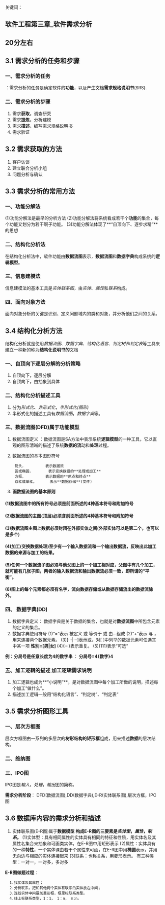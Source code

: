 关键词：


## 软件工程第三章_软件需求分析
## 20分左右

## 3.1 需求分析的任务和步骤
### 一、需求分析的任务
：需求分析的任务是确定软件的**功能**，以及产生文档**需求规格说明书**(SRS).

### 二、需求分析的步骤
1. 需求**获取**，调查研究
2. 需求**提炼**，分析建模
3. 需求**描述**，编写需求规格说明书
4. 需求验证


## 3.2 需求获取的方法
1. 客户访谈
2. 建立联合分析小组
3. 问题分析与确认

## 3.3 需求分析的常用方法

### 一、功能分解法
(1)功能分解法是最早的分析方法
(2)功能分解法将系统看成若干个**功能**的集合，每个功能又划分为若干啊子功能。
(3)功能分解法体现了**“自顶向下、逐步求精”**的思想

### 二、结构化分析法
在结构化分析法中，软件功能由**数据流图**表示，**数据流图**和**数据字典**构成系统的**逻辑模型**。

### 三、信息建模法
信息建模法的基本工具是*实体联系图*，由*实体*、*属性*和*联系*构成。

### 四、面向对象方法
面向对象分析的关键是识别、定义问题域内的类和对象，并分析他们之间的关系。


## 3.4 结构化分析方法
结构化分析就是使用*数据流图*、*数据字典*、*结构化语言*、*判定树和判定表*等工具来建立一种新的称为**结构化说明书的**文档
### 一、自顶向下逐层分解的分析策略
1. 自顶向下，逐层分解
2. 自顶向下，由抽象到具体

### 二、结构化分析描述工具
1. 分为*形式化*、*非形式化*，*半形式化(图形)*
2. 半形式化的描述工具有*数据流图*，*数据字典*等。

### 三、数据流图(DFD)属于**功能模型**
1. 数据流图定义
：数据流图是SA方法中表示系统**逻辑模型**的一种工具，它以直观的图形清晰的描述了系统**数据的流**动和**处理**过程。

2. 数据流图的基本图形符号

        箭头，       	表示数据流
        圆或椭圆，  		表示变换数据的**处理或加工**
        方框，       	表示数据的**原点和终点**
        双杠或单杠，		表示**数据存储**(文件)


3. **画数据流图的基本原则**
#### (1)数据流图中的所有符号必须是前面所述的**4种**基本符号和附加符号
#### (2)数据流图的主图(顶层)必须含前面所述的4种基本符号和附加符号
#### (3)数据流图主图上数据必须**封闭**在外部实体之间(外部实体可以是第二个，也可以是多个)
#### (4)加工(交换数据处理)至少有一个**输入**数据流和一个**输出**数据流，反映出此加工数据的来源与加工的结果。
#### (5)任何一个数据流子图必须与他父图上的一个加工相对应，父图中有几个加工，就可能有几张子图，两者的**输入数据流和输出数据流必须一致**，即所谓的“平衡”。
#### (6)图上的每个元素都必须有名字，流向数据存储或从数据存储流出的数据流除外。

### 四、 数据字典(DD)
1. 数据字典定义：
数据字典是关于数据的集合，也就是对**数据流图**中所包含元素的定义的集合。
2. 数据字典使用符号
(1)“=”表示 被定义 或 等价于 或 由...组成
(2)“+”表示 与 ，用来连接两个数据元素。
(3)[···|···]表示或，对[ ]中列举的数据元素可任选其中某一项
**性别=[男|女]**
(4){···}表示重复。
(5)(111)表示“可选”

**例：分局号是任意长度为4的数字串 ： 分局号=4{数字}4**


### 五、加工逻辑的描述 加工逻辑需求说明
1. 加工逻辑也成为**“小说明”**，是对数据流图中每个加工所做的说明，描述每个加工“做什么”。
2. 描述加工逻辑一般用“结构化语言”、“判定树”、“判定表”


## 3.5 需求分析图形工具
### 一、层次方框图
层次方框图由一系列的多层次的**树形结构的矩形框**组成，用来描述**数据**的层次结构。

### 二、维纳图

### 三、IPO图
IPO图是*输入*，*处理*，*输出*图的简称。

**需求分析阶段**：
DFD(数据流图),DD(数据字典),E-R(实体联系图),层次方框，IPO图

## 3.6 数据库内容的需求分析和描述
1. 实体联系图(E-R图)属于**数据模型**
	**构成E-R图的三要素是*实体型*，*属性*，*联系*。**
(1)实体型：具有相同属性的实体具有相同的特征和性质，用实体名及其属性名集合来抽象和可画类实体，在E-R图中用矩形表示
(2)属性：实体具有的一种**特性**，一个实体课由若干个属性来可画，在E-R图中用**椭圆**表示，并用无向边与相应的实体连接起来
(3)联系：也称关系，用菱形表示。
	有三种类型：一对一，一对多，多对多

**E-R图做题过程**：

      1.找实体及其属性；
      2.分析联系，把和其他两个实体有联系的实体放在中间；
      3.连线实体中间要加菱形框，框里标联系类型。
      4.线上标联系类型，1：1， 1：n， m:n。


